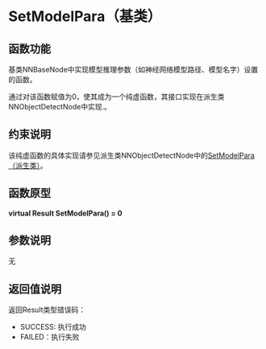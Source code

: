 # SetModelPara（基类）<a name="ZH-CN_TOPIC_0000001589292437"></a>

## 函数功能<a name="section15868409121"></a>

基类NNBaseNode中实现模型推理参数（如神经网络模型路径、模型名字）设置的函数。

通过对该函数赋值为0，使其成为一个纯虚函数，其接口实现在派生类NNObjectDetectNode中实现.。

## 约束说明<a name="section1771773225914"></a>

该纯虚函数的具体实现请参见派生类NNObjectDetectNode中的[SetModelPara（派生类）](SetModelPara（派生类）.md)。

## 函数原型<a name="section16481811131215"></a>

**virtual Result SetModelPara\(\) = 0**

## 参数说明<a name="section2779823101219"></a>

无

## 返回值说明<a name="section7624143271217"></a>

返回Result类型错误码：

-   SUCCESS: 执行成功
-   FAILED：执行失败

